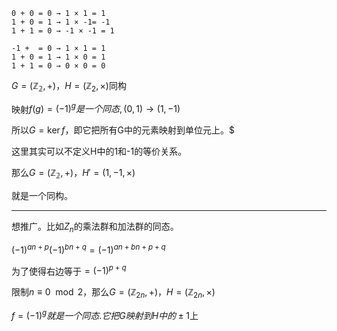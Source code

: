     0 + 0 = 0 → 1 × 1 = 1
    1 + 0 = 1 → 1 × -1= -1
    1 + 1 = 0 → -1 × -1 = 1

    -1 +  = 0 → 1 × 1 = 1
    1 + 0 = 1 → 1 × 0 = 1
    1 + 1 = 0 → 0 × 0 = 0


$G=(\mathbb{Z_2},+)，H=(\mathbb{Z}_2,\times)$同构


映射$f(g)=(-1)^g是一个同态,(0,1)→(1,-1)$

所以$G=\ker f$，即它把所有G中的元素映射到单位元上。$

这里其实可以不定义H中的1和-1的等价关系。

那么$G=(\mathbb{Z_2},+)，H'=(1,-1,\times)$

就是一个同构。

---



想推广。比如$Z_n$的乘法群和加法群的同态。


$(-1)^{an+p}(-1)^{bn+q}=(-1)^{an+bn+p+q}$

为了使得右边等于$=(-1)^{p+q}$

限制$n\equiv 0\mod 2$，那么$G=(\mathbb{Z}_{2n},+)，H=(\mathbb{Z}_{2n},\times)$

$f=(-1)^g就是一个同态.它把G映射到H中的\pm 1$上